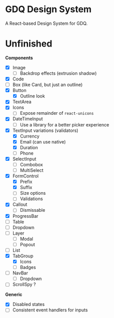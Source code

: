 # GDQ Design System

A React-based Design System for GDQ.

# Unfinished

**Components**

- [x] Image
  - [ ] Backdrop effects (extrusion shadow)
- [x] Code
- [ ] Box (like Card, but just an outline)
- [x] Button
  - [x] Outline look
- [x] TextArea
- [x] Icons
  - [ ] Expose remainder of `react-unicons`
- [x] DateTimeInput
  - [ ] Use a library for a better picker experience
- [x] TextInput variations (validators)
  - [x] Currency
  - [x] Email (can use native)
  - [x] Duration
  - [ ] Phone
- [x] SelectInput
  - [ ] Combobox
  - [ ] MultiSelect
- [x] FormControl
  - [x] Prefix
  - [x] Suffix
  - [ ] Size options
  - [ ] Validations
- [x] Callout
  - [ ] Dismissable
- [x] ProgressBar
- [ ] Table
- [ ] Dropdown
- [ ] Layer
  - [ ] Modal
  - [ ] Popout
- [ ] List
- [x] TabGroup
  - [x] Icons
  - [ ] Badges
- [ ] NavBar
  - [ ] Dropdown
- [ ] ScrollSpy ?

**Generic**

- [x] Disabled states
- [ ] Consistent event handlers for inputs
